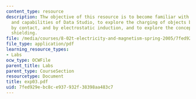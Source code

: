 ```yaml
---
content_type: resource
description: Thw objective of this resource is to become familiar with the basic uses
  and capabilities of Data Studio, to explore the charging of objects by friction,
  by contact, and by electrostatic induction, and to explore the concept of electrostatic
  shielding.
file: /media/courses/8-02t-electricity-and-magnetism-spring-2005/7fed929ebc8ce937932f38398aa483c7_exp03.pdf
file_type: application/pdf
learning_resource_types:
- Labs
ocw_type: OCWFile
parent_title: Labs
parent_type: CourseSection
resourcetype: Document
title: exp03.pdf
uid: 7fed929e-bc8c-e937-932f-38398aa483c7
---
```

